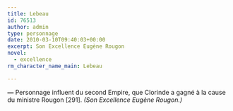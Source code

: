 ```yaml
---
title: Lebeau
id: 76513
author: admin
type: personnage
date: 2010-03-10T09:40:03+00:00
excerpt: Son Excellence Eugène Rougon
novel:
  - excellence
rm_character_name_main: Lebeau

---
```

**—** Personnage influent du second Empire, que Clorinde a gagné à la cause du ministre Rougon [291]. _(Son Excellence Eugène Rougon.)_